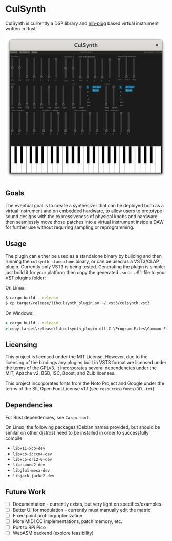 # CulSynth

CulSynth is currently a DSP library and [nih-plug](https://github.com/robbert-vdh/nih-plug)
based virtual instrument written in Rust.

![Screenshot](screenshot.png)

## Goals

The eventual goal is to create a synthesizer that can be deployed both as a virtual
instrument and on embedded hardware, to allow users to prototype sound designs
with the expressiveness of physical knobs and hardware then seamlessly move those
patches into a virtual instrument inside a DAW for further use without requiring
sampling or reprogramming.

## Usage

The plugin can either be used as a standalone binary by building and then running
the `culsynth-standalone` binary, or can be used as a VST3/CLAP plugin.  Currently
only VST3 is being tested.  Generating the plugin is simple:  just build it for
your platform then copy the generated `.so` or `.dll` file to your VST plugins
folder:

On Linux:

```bash
$ cargo build --release
$ cp target/release/libculsynth_plugin.so ~/.vst3/culsynth.vst3
```

On Windows:

```bat
> cargo build --release
> copy target\release\libculsynth_plugin.dll C:\Program Files\Common Files\VST3\culsynth.vst3
```

## Licensing

This project is licensed under the MIT License.  However, due to the licensing
of the bindings any plugins built in VST3 format are licensed under the terms of
the GPLv3.  It incorporates several dependencies under the MIT, Apache v2, BSD,
ISC, Boost, and ZLib licenses.

This project incorporates fonts from the Noto Project and Google under the terms
of the SIL Open Font License v1.1 (see `resources/fonts/OFL.txt`).

## Dependencies

For Rust dependencies, see `Cargo.toml`.

On Linux, the following packages (Debian names provided, but should be similar on other
distros) need to be installed in order to successfully compile:

- `libx11-xcb-dev`
- `libxcb-icccm4-dev`
- `libxcb-dri2-0-dev`
- `libasound2-dev`
- `libglu1-mesa-dev`
- `libjack-jackd2-dev`

## Future Work

- [ ] Documentation - currently exists, but very light on specifics/examples
- [ ] Better UI for modulation - currently must manually edit the matrix
- [ ] Fixed point profiling/optimization
- [ ] More MIDI CC implementations, patch memory, etc.
- [ ] Port to RPi Pico
- [ ] WebASM backend (explore feasibility)
